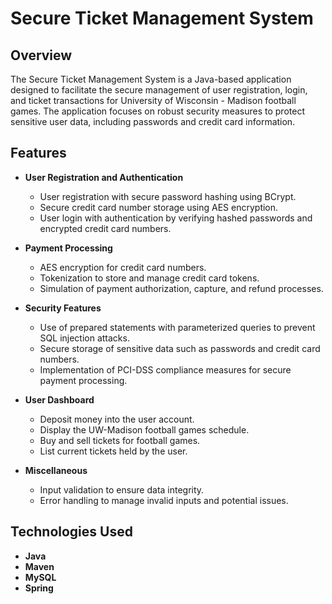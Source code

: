 # Secure Ticket Management System

## Overview

The Secure Ticket Management System is a Java-based application designed to facilitate the secure management of user registration, login, and ticket transactions for University of Wisconsin - Madison football games. The application focuses on robust security measures to protect sensitive user data, including passwords and credit card information.

## Features

- **User Registration and Authentication**
    - User registration with secure password hashing using BCrypt.
    - Secure credit card number storage using AES encryption.
    - User login with authentication by verifying hashed passwords and encrypted credit card numbers.

- **Payment Processing**
    - AES encryption for credit card numbers.
    - Tokenization to store and manage credit card tokens.
    - Simulation of payment authorization, capture, and refund processes.

- **Security Features**
    - Use of prepared statements with parameterized queries to prevent SQL injection attacks.
    - Secure storage of sensitive data such as passwords and credit card numbers.
    - Implementation of PCI-DSS compliance measures for secure payment processing.

- **User Dashboard**
    - Deposit money into the user account.
    - Display the UW-Madison football games schedule.
    - Buy and sell tickets for football games.
    - List current tickets held by the user.

- **Miscellaneous**
    - Input validation to ensure data integrity.
    - Error handling to manage invalid inputs and potential issues.

## Technologies Used

- **Java**
- **Maven**
- **MySQL**
- **Spring**

